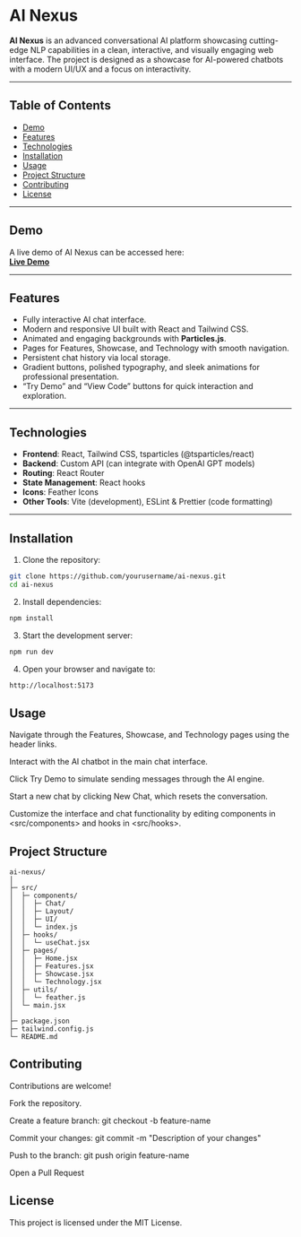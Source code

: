 # AI Nexus

**AI Nexus** is an advanced conversational AI platform showcasing cutting-edge NLP capabilities in a clean, interactive, and visually engaging web interface. The project is designed as a showcase for AI-powered chatbots with a modern UI/UX and a focus on interactivity.

---

## Table of Contents

- [Demo](#demo)  
- [Features](#features)  
- [Technologies](#technologies)  
- [Installation](#installation)  
- [Usage](#usage)  
- [Project Structure](#project-structure)  
- [Contributing](#contributing)  
- [License](#license)  

---

## Demo

A live demo of AI Nexus can be accessed here:  
**[Live Demo](#)**  

---

## Features

- Fully interactive AI chat interface.  
- Modern and responsive UI built with React and Tailwind CSS.  
- Animated and engaging backgrounds with **Particles.js**.  
- Pages for Features, Showcase, and Technology with smooth navigation.  
- Persistent chat history via local storage.  
- Gradient buttons, polished typography, and sleek animations for professional presentation.  
- “Try Demo” and “View Code” buttons for quick interaction and exploration.  

---

## Technologies

- **Frontend**: React, Tailwind CSS, tsparticles (@tsparticles/react)  
- **Backend**: Custom API (can integrate with OpenAI GPT models)  
- **Routing**: React Router  
- **State Management**: React hooks  
- **Icons**: Feather Icons  
- **Other Tools**: Vite (development), ESLint & Prettier (code formatting)  

---

## Installation

1. Clone the repository:

```bash
git clone https://github.com/yourusername/ai-nexus.git
cd ai-nexus
```

2. Install dependencies:

```bash
npm install
```

3. Start the development server:

```bash
npm run dev
```

4. Open your browser and navigate to:

```bash
http://localhost:5173
```

## Usage

Navigate through the Features, Showcase, and Technology pages using the header links.

Interact with the AI chatbot in the main chat interface.

Click Try Demo to simulate sending messages through the AI engine.

Start a new chat by clicking New Chat, which resets the conversation.

Customize the interface and chat functionality by editing components in <src/components> and hooks in <src/hooks>.

## Project Structure
```
ai-nexus/
│
├─ src/
│  ├─ components/
│  │  ├─ Chat/
│  │  ├─ Layout/
│  │  ├─ UI/
│  │  └─ index.js
│  ├─ hooks/
│  │  └─ useChat.jsx
│  ├─ pages/
│  │  ├─ Home.jsx
│  │  ├─ Features.jsx
│  │  ├─ Showcase.jsx
│  │  └─ Technology.jsx
│  ├─ utils/
│  │  └─ feather.js
│  └─ main.jsx
│
├─ package.json
├─ tailwind.config.js
└─ README.md
```

## Contributing

Contributions are welcome!

Fork the repository.

Create a feature branch: git checkout -b feature-name

Commit your changes: git commit -m "Description of your changes"

Push to the branch: git push origin feature-name

Open a Pull Request

## License

This project is licensed under the MIT License.
